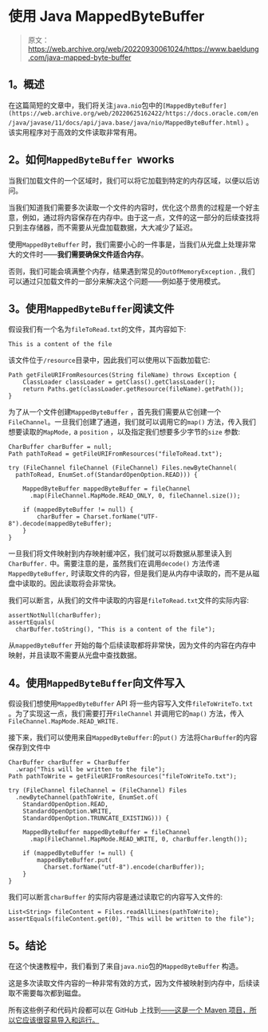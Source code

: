 # 使用 Java MappedByteBuffer

> 原文：<https://web.archive.org/web/20220930061024/https://www.baeldung.com/java-mapped-byte-buffer>

## 1。概述

在这篇简短的文章中，我们将关注`java.nio`包中的`[MappedByteBuffer](https://web.archive.org/web/20220625162422/https://docs.oracle.com/en/java/javase/11/docs/api/java.base/java/nio/MappedByteBuffer.html)` 。该实用程序对于高效的文件读取非常有用。

## 2。如何`MappedByteBuffer W`works

当我们加载文件的一个区域时，我们可以将它加载到特定的内存区域，以便以后访问。

当我们知道我们需要多次读取一个文件的内容时，优化这个昂贵的过程是一个好主意，例如，通过将内容保存在内存中。由于这一点，文件的这一部分的后续查找将只到主存储器，而不需要从光盘加载数据，大大减少了延迟。

使用`MappedByteBuffer` 时，我们需要小心的一件事是，当我们从光盘上处理非常大的文件时——**我们需要确保文件适合内存**。

否则，我们可能会填满整个内存，结果遇到常见的`OutOfMemoryException.` ,我们可以通过只加载文件的一部分来解决这个问题——例如基于使用模式。

## 3。使用`MappedByteBuffer`阅读文件

假设我们有一个名为`fileToRead.txt`的文件，其内容如下:

```
This is a content of the file
```

该文件位于`/resource`目录中，因此我们可以使用以下函数加载它:

```
Path getFileURIFromResources(String fileName) throws Exception {
    ClassLoader classLoader = getClass().getClassLoader();
    return Paths.get(classLoader.getResource(fileName).getPath());
}
```

为了从一个文件创建`MappedByteBuffer` ，首先我们需要从它创建一个`FileChannel`。一旦我们创建了通道，我们就可以调用它的`map()` 方法，传入我们想要读取的`MapMode,` a `position` ，以及指定我们想要多少字节的`size` 参数:

```
CharBuffer charBuffer = null;
Path pathToRead = getFileURIFromResources("fileToRead.txt");

try (FileChannel fileChannel (FileChannel) Files.newByteChannel(
  pathToRead, EnumSet.of(StandardOpenOption.READ))) {

    MappedByteBuffer mappedByteBuffer = fileChannel
      .map(FileChannel.MapMode.READ_ONLY, 0, fileChannel.size());

    if (mappedByteBuffer != null) {
        charBuffer = Charset.forName("UTF-8").decode(mappedByteBuffer);
    }
}
```

一旦我们将文件映射到内存映射缓冲区，我们就可以将数据从那里读入到`CharBuffer.` 中。需要注意的是，虽然我们在调用`decode()` 方法传递`MappedByteBuffer,` 时读取文件的内容，但是我们是从内存中读取的，而不是从磁盘中读取的。因此读取将会非常快。

我们可以断言，从我们的文件中读取的内容是`fileToRead.txt`文件的实际内容:

```
assertNotNull(charBuffer);
assertEquals(
  charBuffer.toString(), "This is a content of the file");
```

从`mappedByteBuffer` 开始的每个后续读取都将非常快，因为文件的内容在内存中映射，并且读取不需要从光盘中查找数据。

## 4。使用`MappedByteBuffer`向文件写入

假设我们想使用`MappedByteBuffer` API 将一些内容写入文件`fileToWriteTo.txt` 。为了实现这一点，我们需要打开`FileChannel` 并调用它的`map()` 方法，传入`FileChannel.MapMode.READ_WRITE.`

接下来，我们可以使用来自`MappedByteBuffer:`的`put()` 方法将`CharBuffer`的内容保存到文件中

```
CharBuffer charBuffer = CharBuffer
  .wrap("This will be written to the file");
Path pathToWrite = getFileURIFromResources("fileToWriteTo.txt");

try (FileChannel fileChannel = (FileChannel) Files
  .newByteChannel(pathToWrite, EnumSet.of(
    StandardOpenOption.READ, 
    StandardOpenOption.WRITE, 
    StandardOpenOption.TRUNCATE_EXISTING))) {

    MappedByteBuffer mappedByteBuffer = fileChannel
      .map(FileChannel.MapMode.READ_WRITE, 0, charBuffer.length());

    if (mappedByteBuffer != null) {
        mappedByteBuffer.put(
          Charset.forName("utf-8").encode(charBuffer));
    }
}
```

我们可以断言`charBuffer` 的实际内容是通过读取它的内容写入文件的:

```
List<String> fileContent = Files.readAllLines(pathToWrite);
assertEquals(fileContent.get(0), "This will be written to the file");
```

## 5。结论

在这个快速教程中，我们看到了来自`java.nio`包的`MappedByteBuffer` 构造。

这是多次读取文件内容的一种非常有效的方式，因为文件被映射到内存中，后续读取不需要每次都到磁盘。

所有这些例子和代码片段都可以在 GitHub 上找到[——这是一个 Maven 项目，所以它应该很容易导入和运行。](https://web.archive.org/web/20220625162422/https://github.com/eugenp/tutorials/tree/master/core-java-modules/core-java-nio-2)